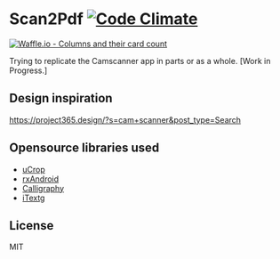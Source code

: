 # Scan2Pdf [![Code Climate](https://codeclimate.com/github/v-adhithyan/Scan2Pdf.svg)](https://codeclimate.com/github/v-adhithyan/Scan2Pdf) 
[![Waffle.io - Columns and their card count](https://badge.waffle.io/v-adhithyan/Scan2Pdf.svg?columns=all)](https://waffle.io/v-adhithyan/Scan2Pdf)

  Trying to replicate the Camscanner app in parts or as a whole. [Work in Progress.]

## Design inspiration
  
  https://project365.design/?s=cam+scanner&post_type=Search
  
## Opensource libraries used
- [uCrop](https://github.com/Yalantis/uCrop)
- [rxAndroid](https://github.com/ReactiveX/RxAndroid)
- [Calligraphy](https://github.com/chrisjenx/Calligraphy)
- [iTextg](https://developers.itextpdf.com/itextg-android)

## License
  MIT